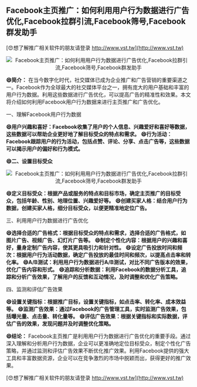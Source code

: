 ## **Facebook主页推广：如何利用用户行为数据进行广告优化,Facebook拉群引流,Facebook筛号,Facebook群发助手**

[😍想了解推广相关软件的朋友请登录 http://www.vst.tw](http://www.vst.tw)

 <center><img src="https://vst.tw/MP4/tuiguang/png/2.png" alt="Facebook主页推广：如何利用用户行为数据进行广告优化,Facebook拉群引流,Facebook筛号,Facebook群发助手"></center>

**😄简介：**
在当今数字化时代，社交媒体已成为企业推广和广告营销的重要渠道之一。Facebook作为全球最大的社交媒体平台之一，拥有庞大的用户基础和丰富的用户行为数据。利用这些数据进行广告优化，可以提高广告的精准性和效果。本文将介绍如何利用Facebook用户行为数据来进行主页推广和广告优化。

一、理解Facebook用户行为数据

**😄用户兴趣和喜好：Facebook收集了用户的个人信息、兴趣爱好和喜好等数据，这些数据可以帮助企业更好地了解目标受众的特点和需求。**
**😄行为活动：Facebook跟踪用户的行为活动，包括点赞、评论、分享、点击广告等，这些数据可以揭示用户的偏好和行为模式。**

**😄二、设置目标受众**

 <center><img src="https://vst.tw/MP4/tuiguang/png/7.png" alt="Facebook主页推广：如何利用用户行为数据进行广告优化,Facebook拉群引流,Facebook筛号,Facebook群发助手"></center>

**😄定义目标受众：根据产品或服务的特点和目标市场，确定主页推广的目标受众，包括年龄、性别、地理位置、兴趣爱好等。**
**😄创建买家人格：结合用户行为数据，创建买家人格，细分目标受众，以便更精准地定位广告。**

三、利用用户行为数据进行广告优化

**😄选择合适的广告格式：根据目标受众的特点和需求，选择合适的广告格式，如图片广告、视频广告、幻灯片广告等。**
**😄制定个性化内容：根据用户的兴趣和喜好，量身定制广告内容，使其更具吸引力和针对性。**
**😄设定广告投放时间和频次：根据用户行为活动数据，确定广告投放的最佳时间和频次，以提高点击率和转化率。**
**😄A/B测试：利用用户行为数据进行A/B测试，对比不同广告版本的效果，优化广告内容和形式。**
**😄追踪和分析数据：利用Facebook的数据分析工具，追踪和分析广告效果，了解用户的反馈和互动情况，及时调整和优化广告策略。**

四、监测和评估广告效果

**😄设置关键指标：根据推广目标，设置关键指标，如点击率、转化率、成本效益等。**
**😄监测广告效果：通过Facebook的广告管理工具，实时监测广告效果，包括曝光量、点击量、转化量等。**
**😄评估广告效果：根据关键指标和实际数据，评估广告的效果，发现问题并及时调整优化策略。**

**😄结论：**
Facebook主页推广是利用用户行为数据进行广告优化的重要手段。通过深入理解和分析用户行为数据，企业可以更准确地定位目标受众，制定个性化广告策略，并通过监测和评估广告效果不断优化推广效果。利用Facebook提供的强大工具和丰富数据资源，企业可以在竞争激烈的市场中脱颖而出，获得更好的推广效果。

[😍想了解推广相关软件的朋友请登录 http://www.vst.tw](http://www.vst.tw)



